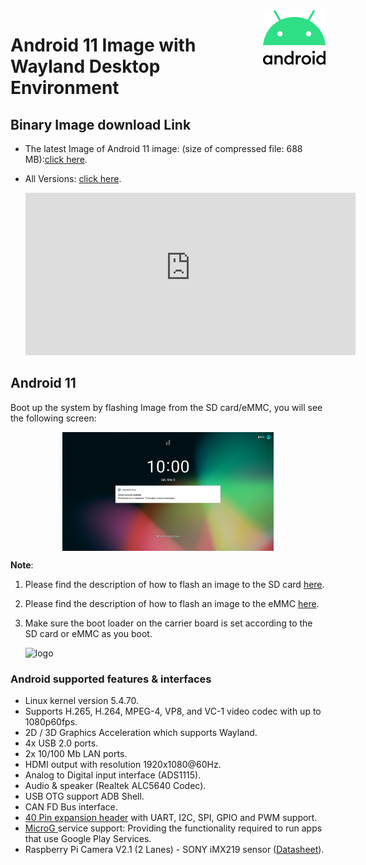<img align="right" src="AndroidImages.assets/Android_logo_2019-1593412753766.png" />

Android 11 Image with Wayland Desktop Environment
===

<div class= "bullets">

## Binary Image download Link

- The latest Image of Android 11 image: (size of compressed file: 688 MB):[click here](https://hq0epm0west0us0storage.blob.core.windows.net/%24web/public/SMARC/LEC-iMX8MP/Images/Android/LEC-IMX8MP-2G-IPi-SMARC-PLUS_Android11_1v0_20210607.zip).
- All Versions: <a data-toggle="collapse" data-target="#demo" href="#">click here</a>.
  
    <div id="demo" class="iframe-container collapse" style="z-index: 100; background-color: white;"><iframe class="download-area" src="https://hq0epm0west0us0storage.z22.web.core.windows.net/?prefix=public/SMARC/LEC-iMX8MP/Images/Android/&amp;pageLevel=0" scrolling="no">
      	</iframe></div>
    <style>
    .iframe-container {
        width: 110%;
    }
    .download-area {
    	width:100%;
    	min-height: 260px;
    	height: 260px;
        border: none;
    }
    </style>

## Android 11

Boot up the system by flashing Image from the SD card/eMMC, you will see the following screen:

<img  src="AndroidImages.assets/screenshot.png" alt="Screenshot_20200608-082418" style="zoom: 33%; margin-left: auto; margin-right: auto; display: block;" />

**Note**:

 1. Please find the description of how to flash an image to the SD card  [here](HowToFlashImageSD.html#Flash-Yocto-or-Android-Image).

 2. Please find the description of how to flash an image to the eMMC  [here](HowToFlashImageeMMC.html).

 3. Make sure the boot loader on the carrier board is set according to the SD card or eMMC as you boot.

    ![logo](https://docs.ipi.wiki/smarc-ipi/ipi-smarc-imx8mp/UbuntuImages.assets/Boot_loadert.png)

### Android supported features & interfaces 

*  Linux kernel version 5.4.70.
*  Supports H.265, H.264, MPEG-4, VP8, and VC-1 video codec with up to 1080p60fps.
*  2D / 3D Graphics Acceleration which supports Wayland.
*  4x USB 2.0 ports.
*  2x 10/100 Mb LAN ports.
*  HDMI output with resolution 1920x1080@60Hz.
*  Analog to Digital input interface (ADS1115).
*  Audio & speaker (Realtek ALC5640 Codec).
*  USB OTG support ADB Shell.
*  CAN FD Bus interface.
*  [40 Pin expansion header](UserInterfaces.html) with UART, I2C, SPI, GPIO and PWM support.
*  [MicroG ](https://microg.org/) service support: Providing the functionality required to run apps that use Google Play Services.
*  Raspberry Pi Camera V2.1 (2 Lanes) - SONY iMX219 sensor ([Datasheet](https://www.raspberrypi.org/documentation/hardware/camera/)).


</div>